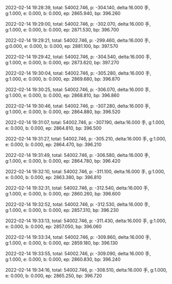 2022-02-14 19:28:39, total: 54002.746, p: -304.140, delta:16.000 手, g:1.000, e: 0.000, b: 0.000, ep: 2865.940, bp: 396.260

2022-02-14 19:29:00, total: 54002.746, p: -302.070, delta:16.000 手, g:1.000, e: 0.000, b: 0.000, ep: 2871.530, bp: 396.700

2022-02-14 19:29:21, total: 54002.746, p: -299.460, delta:16.000 手, g:0.000, e: 0.000, b: 0.000, ep: 2881.100, bp: 397.570

2022-02-14 19:29:42, total: 54002.746, p: -304.540, delta:16.000 手, g:1.000, e: 0.000, b: 0.000, ep: 2873.620, bp: 397.270

2022-02-14 19:30:04, total: 54002.746, p: -305.280, delta:16.000 手, g:1.000, e: 0.000, b: 0.000, ep: 2869.680, bp: 396.870

2022-02-14 19:30:25, total: 54002.746, p: -306.070, delta:16.000 手, g:1.000, e: 0.000, b: 0.000, ep: 2868.810, bp: 396.860

2022-02-14 19:30:46, total: 54002.746, p: -307.280, delta:16.000 手, g:1.000, e: 0.000, b: 0.000, ep: 2864.880, bp: 396.520

2022-02-14 19:31:07, total: 54002.746, p: -307.190, delta:16.000 手, g:1.000, e: 0.000, b: 0.000, ep: 2864.810, bp: 396.500

2022-02-14 19:31:27, total: 54002.746, p: -305.210, delta:16.000 手, g:1.000, e: 0.000, b: 0.000, ep: 2864.470, bp: 396.210

2022-02-14 19:31:49, total: 54002.746, p: -306.580, delta:16.000 手, g:1.000, e: 0.000, b: 0.000, ep: 2864.780, bp: 396.420

2022-02-14 19:32:10, total: 54002.746, p: -311.100, delta:16.000 手, g:1.000, e: 0.000, b: 0.000, ep: 2863.380, bp: 396.810

2022-02-14 19:32:31, total: 54002.746, p: -312.540, delta:16.000 手, g:1.000, e: 0.000, b: 0.000, ep: 2860.260, bp: 396.600

2022-02-14 19:32:52, total: 54002.746, p: -312.530, delta:16.000 手, g:1.000, e: 0.000, b: 0.000, ep: 2857.310, bp: 396.230

2022-02-14 19:33:13, total: 54002.746, p: -311.430, delta:16.000 手, g:1.000, e: 0.000, b: 0.000, ep: 2857.050, bp: 396.060

2022-02-14 19:33:34, total: 54002.746, p: -309.860, delta:16.000 手, g:1.000, e: 0.000, b: 0.000, ep: 2859.180, bp: 396.130

2022-02-14 19:33:55, total: 54002.746, p: -309.090, delta:16.000 手, g:1.000, e: 0.000, b: 0.000, ep: 2860.830, bp: 396.240

2022-02-14 19:34:16, total: 54002.746, p: -308.510, delta:16.000 手, g:1.000, e: 0.000, b: 0.000, ep: 2865.250, bp: 396.720